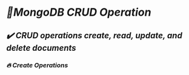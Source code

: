 # *🥭MongoDB CRUD Operation*

## *✔️ CRUD operations create, read, update, and delete documents*

### *🔥 Create Operations*
